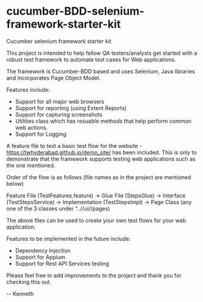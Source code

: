 # cucumber-BDD-selenium-framework-starter-kit
Cucumber selenium framework starter kit

This project is intended to help fellow QA testers/analysts get started with a robust test framework to  automate test cases for Web applications.

The framework is Cucumber-BDD based and uses Selenium, Java libraries and incorporates Page Object Model.

Features include:

 - Support for all major web browsers 
 - Support for reporting (using Extent Reports)
 - Support for capturing screenshots
 - Utilities class which has resuable methods that help perform common web actions.
 - Support for Logging
 
 A feature file to test a basic test flow for the website - https://twhyderabad.github.io/demo_site/ has been included. 
 This is only to demonstrate that the framework supports testing web applications such as the one mentioned.
 
 Order of the flow is as follows (file names as in the project are mentioned below)
 
Feature File (TestFeatures.feature) -> Glue File (StepsGlue) -> Interface  (TestStepsService)  -> Implementation (TestStepsImpl) -> Page Class 
(any one of the 3 classes under "..//ui//pages)

The above files can be used to create your own test flows for your web application.

Features to be implemented in the future include:

- Dependency Injection
- Support for Appium
- Support for Rest API Services testing 
 
 Please feel free to add improvements to the project and thank you for checking this out.
 
 
 --
 Kenneth
 

